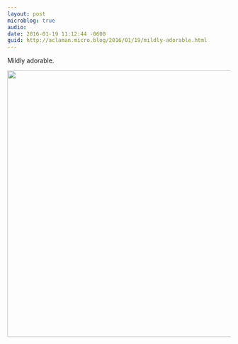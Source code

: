 ```yaml
---
layout: post
microblog: true
audio: 
date: 2016-01-19 11:12:44 -0600
guid: http://aclaman.micro.blog/2016/01/19/mildly-adorable.html
---
```

Mildly adorable.

<img src="http://micro.alexclaman.com/uploads/2018/bb16b997d9.jpg" width="600" height="600" />

